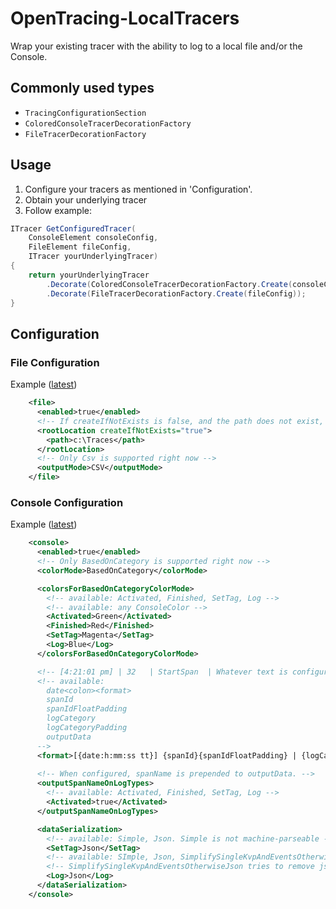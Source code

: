 # OpenTracing-LocalTracers
Wrap your existing tracer with the ability to log to a local file and/or the Console.

## Commonly used types
* `TracingConfigurationSection`
* `ColoredConsoleTracerDecorationFactory`
* `FileTracerDecorationFactory`

## Usage
1. Configure your tracers as mentioned in 'Configuration'.
1. Obtain your underlying tracer
1. Follow example:
```C#
ITracer GetConfiguredTracer(
    ConsoleElement consoleConfig,
    FileElement fileConfig,
    ITracer yourUnderlyingTracer)
{
    return yourUnderlyingTracer
        .Decorate(ColoredConsoleTracerDecorationFactory.Create(consoleConfig))
        .Decorate(FileTracerDecorationFactory.Create(fileConfig));
}
```

## Configuration

### File Configuration
Example ([latest](https://github.com/ndrwrbgs/OpenTracing-LocalTracers/blob/master/src/TestApp/App.config#L44-L50))
```xml
    <file>
      <enabled>true</enabled>
      <!-- If createIfNotExists is false, and the path does not exist, no file tracing will be done (as opposed to throwing an exception) -->
      <rootLocation createIfNotExists="true">
        <path>c:\Traces</path>
      </rootLocation>
      <!-- Only Csv is supported right now -->
      <outputMode>CSV</outputMode>
    </file>
```

### Console Configuration
Example ([latest](https://github.com/ndrwrbgs/OpenTracing-LocalTracers/blob/master/src/TestApp/App.config#L10-L42))
```xml
    <console>
      <enabled>true</enabled>
      <!-- Only BasedOnCategory is supported right now -->
      <colorMode>BasedOnCategory</colorMode>

      <colorsForBasedOnCategoryColorMode>
        <!-- available: Activated, Finished, SetTag, Log -->
        <!-- available: any ConsoleColor -->
        <Activated>Green</Activated>
        <Finished>Red</Finished>
        <SetTag>Magenta</SetTag>
        <Log>Blue</Log>
      </colorsForBasedOnCategoryColorMode>

      <!-- [4:21:01 pm] | 32   | StartSpan  | Whatever text is configured in the method -->
      <!-- available:
        date<colon><format>
        spanId
        spanIdFloatPadding
        logCategory
        logCategoryPadding
        outputData
      -->
      <format>[{date:h:mm:ss tt}] {spanId}{spanIdFloatPadding} | {logCategory}{logCategoryPadding} | {outputData}</format>
      
      <!-- When configured, spanName is prepended to outputData. -->
      <outputSpanNameOnLogTypes>
        <!-- available: Activated, Finished, SetTag, Log -->
        <Activated>true</Activated>
      </outputSpanNameOnLogTypes>

      <dataSerialization>
        <!-- available: Simple, Json. Simple is not machine-parseable -->
        <SetTag>Json</SetTag>
        <!-- available: SImple, Json, SimplifySingleKvpAndEventsOtherwiseJson -->
        <!-- SimplifySingleKvpAndEventsOtherwiseJson tries to remove json fluff in some scenarios, but reverts to json where needed -->
        <Log>Json</Log>
      </dataSerialization>
    </console>
```
